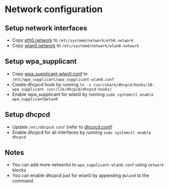 # Network configuration

## Setup network interfaces

* Copy [eth0.network](config/network/eth0.network) to `/etc/systemd/network/eth0.network`
* Copy [wlan0.network](config/network/wlan0.network) to `/etc/systemd/network/wlan0.network`

## Setup wpa_supplicant

* Copy [wpa_supplicant-wlan0.conf](config/network/wpa_supplicant-wlan0.conf) to `/etc/wpa_supplicant/wpa_supplicant-wlan0.conf`
* Create dhcpcd hook by running `ln -s /usr/share/dhcpcd/hooks/10-wpa_supplicant /usr/lib/dhcpcd/dhcpcd-hooks/`
* Enable wpa_supplicant for wlan0 by running `sudo systemctl enable wpa_supplicant@wlan0`

## Setup dhcpcd

* Update `/etc/dhcpcd.conf` (refer to [dhcpcd.conf](config/network/dhcpcd.conf))
* Enable dhcpcd for all interfaces by running `sudo systemctl enable dhcpcd`

## Notes

* You can add more networks to `wpa_supplicant-wlan0.conf` using `network` blocks
* You can enable dhcpcd just for wlan0 by appending `@wlan0` to the command
